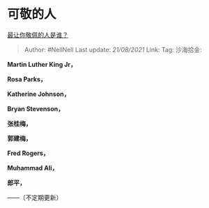 # 可敬的人

[最让你敬佩的人是谁？](https://www.zhihu.com/question/20541633/answer/1350943070)

> Author: #NellNell
> Last update: *21/08/2021*
> Link:
> Tag:
> 沙海拾金:

**Martin Luther King Jr，**

**Rosa Parks，**

**Katherine Johnson，**

**Bryan Stevenson，**

**张桂梅，**

**郭建梅，**

**Fred Rogers，**

**Muhammad Ali，**

**郎平，**

——（不定期更新）
